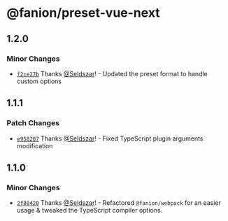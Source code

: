 # @fanion/preset-vue-next

## 1.2.0

### Minor Changes

- [`f2ce27b`](https://github.com/Seldszar/fanion/commit/f2ce27bf8750657cf7225df7e1513e7255d52a1e) Thanks [@Seldszar](https://github.com/Seldszar)! - Updated the preset format to handle custom options

## 1.1.1

### Patch Changes

- [`e958207`](https://github.com/Seldszar/fanion/commit/e9582074590773254a8466c37d83f08e69fd3af4) Thanks [@Seldszar](https://github.com/Seldszar)! - Fixed TypeScript plugin arguments modification

## 1.1.0

### Minor Changes

- [`2f88420`](https://github.com/Seldszar/fanion/commit/2f8842086b344dae906c6521462354d5b4073470) Thanks [@Seldszar](https://github.com/Seldszar)! - Refactored `@fanion/webpack` for an easier usage & tweaked the TypeScript compiler options.
